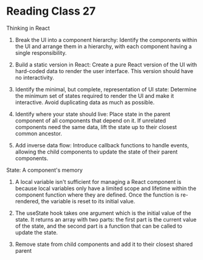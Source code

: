 # Reading Class 27

Thinking in React

1) Break the UI into a component hierarchy: Identify the components within the UI and arrange them in a hierarchy, with each component having a single responsibility.

2) Build a static version in React: Create a pure React version of the UI with hard-coded data to render the user interface. This version should have no interactivity.

3) Identify the minimal, but complete, representation of UI state: Determine the minimum set of states required to render the UI and make it interactive. Avoid duplicating data as much as possible.

4) Identify where your state should live: Place state in the parent component of all components that depend on it. If unrelated components need the same data, lift the state up to their closest common ancestor.

5) Add inverse data flow: Introduce callback functions to handle events, allowing the child components to update the state of their parent components.

State: A component's memory

1) A local variable isn't sufficient for managing a React component is because local variables only have a limited scope and lifetime within the component function where they are defined. Once the function is re-rendered, the variable is reset to its initial value.

2) The useState hook takes one argument which is the initial value of the state. It returns an array with two parts: the first part is the current value of the state, and the second part is a function that can be called to update the state.

3) Remove state from child components and add it to their closest shared parent